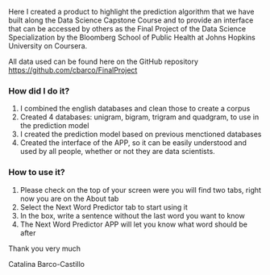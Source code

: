 Here I created a product to highlight the prediction algorithm that we have built along the Data Science Capstone Course and to provide an interface that can be accessed by others as the Final Project of the Data Science Specialization by the Bloomberg School of Public Health at Johns Hopkins University on Coursera. 

All data used can be found here on the GitHub repository https://github.com/cbarco/FinalProject 

### How did I do it?
1. I combined the english databases and clean those to create a corpus
2. Created 4 databases: unigram, bigram, trigram and quadgram, to use in the prediction model
3. I created the prediction model based on previous menctioned databases
4. Created the interface of the APP, so it can be easily understood and used by all people, whether or not they are data scientists. 


### How to use it?
1. Please check on the top of your screen were you will find two tabs, right now you are on the About tab
2. Select the Next Word Predictor tab to start using it
2. In the box, write a sentence without the last word you want to know
3. The Next Word Predictor APP will let you know what word should be after

Thank you very much

Catalina Barco-Castillo
